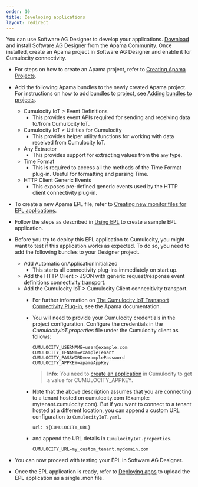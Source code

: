```yaml
---
order: 10
title: Developing applications
layout: redirect
---
```


You can use Software AG Designer to develop your applications. [Download](http://www.apamacommunity.com/downloads/) and install Software AG Designer from the Apama Community. Once installed, create an Apama project in Software AG Designer and enable it for Cumulocity connectivity.

  * For steps on how to create an Apama project, refer to [Creating Apama Projects](https://documentation.softwareag.com/onlinehelp/Rohan/Apama/v10-3/apama10-3/apama-webhelp/index.html#page/apama-webhelp%2FWIZARD_NEW_APAMA_PROJECT.html).
  * Add the following Apama bundles to the newly created Apama project. For instructions on how to add bundles to project, see [Adding bundles to projects](https://documentation.softwareag.com/onlinehelp/Rohan/Apama/v10-3/apama10-3/apama-webhelp/index.html#page/apama-webhelp%2Fco-UsiApaStu_adding_bundles_to_projects.html).

    * Cumulocity IoT > Event Definitions
      * This provides event APIs required for sending and receiving data to/from Cumulocity IoT.
    * Cumulocity IoT > Utilities for Cumulocity
      * This provides helper utility functions for working with data received from Cumulocity IoT.
    * Any Extractor
      * This provides support for extracting values from the `any` type.
    * Time Format
      * This is required to access all the methods of the Time Format plug-in. Useful for formatting and parsing Time.
    * HTTP Client Generic Events
      * This exposes pre-defined generic events used by the HTTP client connectivity plug-in.

  * To create a new Apama EPL file, refer to [Creating new monitor files for EPL applications](https://documentation.softwareag.com/onlinehelp/Rohan/Apama/v10-3/apama10-3/apama-webhelp/index.html#page/apama-webhelp%2FWIZARD_NEW_MONITORSCRIPT.html).
  * Follow the steps as described in [Using EPL](/guides/concepts/realtime/#using-epl) to create a sample EPL application.
  * Before you try to deploy this EPL application to Cumulocity, you might want to test if this application works as expected. To do so, you need to add the following bundles to your Designer project.
    * Add Automatic onApplicationInitialized
      * This starts all connectivity plug-ins immediately on start up.
    * Add the HTTP Client > JSON with generic request/response event definitions connectivity transport.
    * Add the Cumulocity IoT > Cumulocity Client connecitivity transport.
      * For further information on [The Cumulocity IoT Transport Connectivity Plug-in](https://documentation.softwareag.com/onlinehelp/Rohan/Apama/v10-3/apama10-3/apama-webhelp/index.html#page/apama-webhelp%2Fco-ConApaAppToExtCom_the_cumulocity_connectivity_plug_in.html%23wwconnect_header), see the Apama documentation.
      * You will need to provide your Cumulocity credentials in the project configuration. Configure the credentials in the *CumulocityIoT.properties* file under the Cumulocity client as follows:

        ```
        CUMULOCITY_USERNAME=user@example.com
        CUMULOCITY_TENANT=exampleTenant
        CUMULOCITY_PASSWORD=examplePassword
        CUMULOCITY_APPKEY=apamaAppKey
        ```

        >**Info:** You need to [create an application](/guides/users-guide/administration#managing-applications) in Cumulocity to get a value for CUMULOCITY_APPKEY.

      * Note that the above description assumes that you are connecting to a tenant hosted on cumulocity.com (Example: mytenant.cumulocity.com). But if you want to connect to a tenant hosted at a different location, you can append a custom URL configuration to `CumulocityIoT.yaml`.

          ```
          url: ${CUMULOCITY_URL}
          ```

      * and append the URL details in `CumulocityIoT.properties`.

          ```
          CUMULOCITY_URL=my_custom_tenant.mydomain.com
          ```

  * You can now proceed with testing your EPL in Software AG Designer.
  * Once the EPL application is ready, refer to [Deploying apps](/guides/apama/analytics-introduction/#deploying-apps) to upload the EPL application as a single .mon file.
